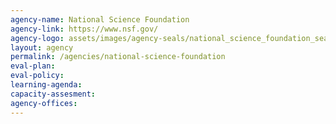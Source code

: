 ```yaml
---
agency-name: National Science Foundation
agency-link: https://www.nsf.gov/
agency-logo: assets/images/agency-seals/national_science_foundation_seal.png
layout: agency
permalink: /agencies/national-science-foundation 
eval-plan:
eval-policy:
learning-agenda:
capacity-assesment:
agency-offices:
---
```


